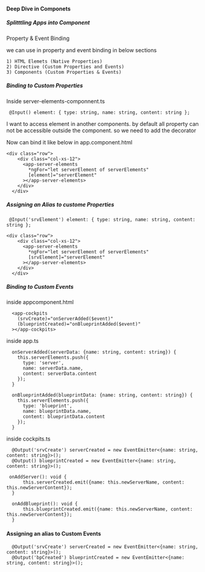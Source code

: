 #### Deep Dive in Componets

##### Splitttling Apps into Component

Property & Event Binding

we can use in property and event binding in  below sections 

```
1) HTML Elemets (Native Properties)
2) Directive (Custom Properties and Events)
3) Components (Custom Properties & Events)

```

##### Binding to Custom Properties

Inside server-elements-componnent.ts

```
 @Input() element: { type: string, name: string, content: string };
```

I want to access element in another components. by default all property can not be accessible outside the component. so we need to add the decorator

Now can bind it like below in app.component.html

```
<div class="row">
    <div class="col-xs-12">
      <app-server-elements
        *ngFor="let serverElement of serverElements"
        [element]="serverElement"
      ></app-server-elements>
    </div>
  </div>

```

##### Assigning an Alias to custome Properties


```
 @Input('srvElement') element: { type: string, name: string, content: string };
```
```
<div class="row">
    <div class="col-xs-12">
      <app-server-elements
        *ngFor="let serverElement of serverElements"
        [srvElement]="serverElement"
      ></app-server-elements>
    </div>
  </div>

```


##### Binding to Custom Events

inside appcomponent.html

```
  <app-cockpits
    (srvCreate)="onServerAdded($event)"
    (blueprintCreated)="onBlueprintAdded($event)"
  ></app-cockpits>
```

inside app.ts

```
  onServerAdded(serverData: {name: string, content: string}) {
    this.serverElements.push({
      type: 'server',
      name: serverData.name,
      content: serverData.content
    });
  }

  onBlueprintAdded(blueprintData: {name: string, content: string}) {
    this.serverElements.push({
      type: 'blueprint',
      name: blueprintData.name,
      content: blueprintData.content
    });
  }
```

inside cockpits.ts

```
  @Output('srvCreate') serverCreated = new EventEmitter<{name: string, content: string}>();
  @Output() blueprintCreated = new EventEmitter<{name: string, content: string}>();
```

```
 onAddServer(): void {
      this.serverCreated.emit({name: this.newServerName, content: this.newServerContent});
  }

  onAddBlueprint(): void {
      this.blueprintCreated.emit({name: this.newServerName, content: this.newServerContent});
  }

```

#### Assigning an alias to Custom Events

```
  @Output('srvCreate') serverCreated = new EventEmitter<{name: string, content: string}>();
  @Output('bpCreated') blueprintCreated = new EventEmitter<{name: string, content: string}>();
```